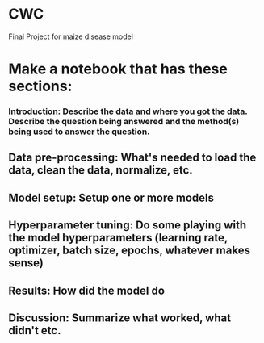 # CWC
Final Project for maize disease model

# Make a notebook that has these sections:

### Introduction: Describe the data and where you got the data. Describe the question being answered and the method(s) being used to answer the question.
## Data pre-processing: What's needed to load the data, clean the data, normalize, etc.
## Model setup: Setup one or more models
## Hyperparameter tuning: Do some playing with the model hyperparameters (learning rate, optimizer, batch size, epochs, whatever makes sense)
## Results: How did the model do
## Discussion: Summarize what worked, what didn't etc.
